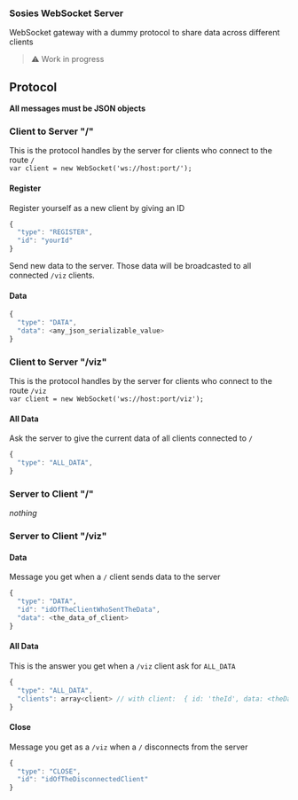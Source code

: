 ### Sosies WebSocket Server

WebSocket gateway with a dummy protocol to share data across different clients  

> :warning: Work in progress



## Protocol
**All messages must be JSON objects**

### Client to Server "/"
This is the protocol handles by the server for clients who connect to the route `/`  
`var client = new WebSocket('ws://host:port/');`
#### Register
Register yourself as a new client by giving an ID
```js
{
  "type": "REGISTER",
  "id": "yourId"
}
```
Send new data to the server. Those data will be broadcasted to all connected `/viz` clients.
#### Data
```js
{
  "type": "DATA",
  "data": <any_json_serializable_value>
}
```

### Client to Server "/viz"
This is the protocol handles by the server for clients who connect to the route `/viz`  
`var client = new WebSocket('ws://host:port/viz');`
#### All Data
Ask the server to give the current data of all clients connected to `/`
```js
{
  "type": "ALL_DATA",
}
```

### Server to Client "/"
*nothing*

### Server to Client "/viz"
#### Data
Message you get when a `/` client sends data to the server
```js
{
  "type": "DATA",
  "id": "idOfTheClientWhoSentTheData",
  "data": <the_data_of_client>
}
```
#### All Data
This is the answer you get when a `/viz` client ask for `ALL_DATA`
```js
{
  "type": "ALL_DATA",
  "clients": array<client> // with client:  { id: 'theId', data: <theData> }
}
```
#### Close
Message you get as a `/viz` when a `/` disconnects from the server
```js
{
  "type": "CLOSE",
  "id": "idOfTheDisconnectedClient"
}
```
